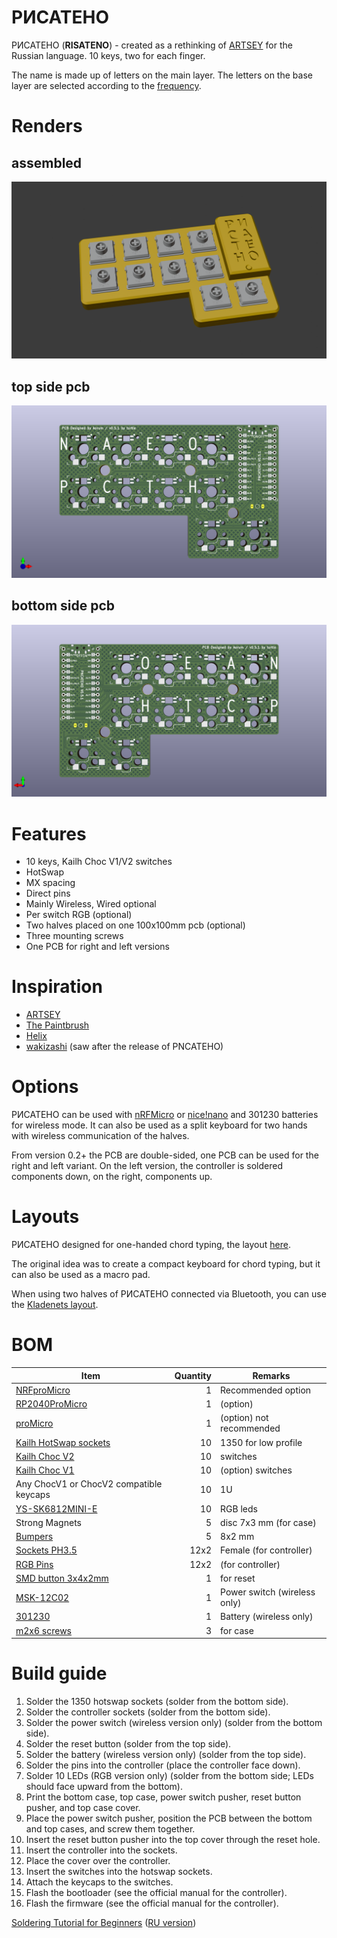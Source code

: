 # РИСАТЕНО

РИСАТЕНО (__RISATENO__) - created as a rethinking of [ARTSEY](https://artsey.io/) for the Russian language. 10 keys, two for each finger.

The name is made up of letters on the main layer. The letters on the base layer are selected according to the [frequency](https://ru.wikipedia.org/wiki/%D0%A7%D0%B0%D1%81%D1%82%D0%BE%D1%82%D0%BD%D0%BE%D1%81%D1%82%D1%8C).

# Renders

## assembled

![assembled](pcb/PNCATEHO_v5/renders/assembled-wo-keycaps.png)

## top side pcb

![front](pcb/PNCATEHO_v5/renders/front.png)

## bottom side pcb

![back](pcb/PNCATEHO_v5/renders/back.png)

# Features

* 10 keys, Kailh Choc V1/V2 switches
* HotSwap
* MX spacing
* Direct pins 
* Mainly Wireless, Wired optional
* Per switch RGB (optional)
* Two halves placed on one 100x100mm pcb (optional)
* Three mounting screws
* One PCB for right and left versions

# Inspiration

* [ARTSEY](https://artsey.io/)
* [The Paintbrush](https://github.com/artseyio/thepaintbrush)
* [Helix](https://github.com/MakotoKurauchi/helix)
* [wakizashi](https://klava.wiki/hypha/%D0%BA%D0%BB%D0%B0%D0%B2%D0%B8%D0%B0%D1%82%D1%83%D1%80%D1%8B/%D0%B2%D0%B0%D0%BA%D0%B8%D0%B4%D0%B7%D0%B0%D1%81%D0%B8) (saw after the release of PNCATEHO)

# Options

РИСАТЕНО can be used with [nRFMicro](https://github.com/joric/nrfmicro) or [nice!nano](https://nicekeyboards.com/nice-nano/) and 301230 batteries for wireless mode. It can also be used as a split keyboard for two hands with wireless communication of the halves.

From version 0.2+ the PCB are double-sided, one PCB can be used for the right and left variant. On the left version, the controller is soldered components down, on the right, components up.

# Layouts

РИСАТЕНО designed for one-handed chord typing, the layout [here](http://www.keyboard-layout-editor.com/#/gists/019e404b4ab5db93cd75010ad90777a4). 

The original idea was to create a compact keyboard for chord typing, but it can also be used as a macro pad.

When using two halves of РИСАТЕНО connected via Bluetooth, you can use the [Kladenets layout](https://ibnteo.github.io/kladenets/).

# BOM

| Item                                                                       | Quantity | Remarks                              |
| -------------------------------------------------------------------------- | -------: | ------------------------------------ |
| [NRFproMicro](https://aliexpress.com/item/1005007088422530.html)           | 1        | Recommended option                   |
| [RP2040ProMicro](https://aliexpress.com/item/1005006787060405.html)        | 1        | (option)                             |
| [proMicro](https://aliexpress.com/item/32840365436.html)                   | 1        | (option) not recommended             |
| [Kailh HotSwap sockets](https://aliexpress.com/item/1005003873653184.html) | 10       | 1350 for low profile                 |
| [Kailh Choc V2](https://aliexpress.com/item/1005008651091078.html)         | 10       | switches                             |
| [Kailh Choc V1](https://aliexpress.com/item/32959996455.html)              | 10       | (option) switches                    |
| Any ChocV1 or ChocV2 compatible keycaps                                    | 10       | 1U                                   |
| [YS-SK6812MINI-E](https://aliexpress.comj/item/4000475685852.html)         | 10       | RGB leds                             |
| Strong Magnets                                                             | 5        | disc 7x3 mm (for case)               |
| [Bumpers](https://aliexpress.com/item/4001188580018.html)                  | 5        | 8x2 mm                               |
| [Sockets PH3.5](https://aliexpress.com/item/1005006673257121.html)         | 12x2     | Female (for controller)              |
| [RGB Pins](https://aliexpress.com/item/1005006359264558.html)              | 12x2     | (for controller)                     |
| [SMD button 3x4x2mm](https://aliexpress.com/item/1005008598353804.html)    | 1        | for reset                            |
| [MSK-12C02](https://aliexpress.com/item/1005006710234187.html)             | 1        | Power switch  (wireless only)        |
| [301230](https://aliexpress.com/item/32732458079.html)                     | 1        | Battery  (wireless only)             |
| [m2x6 screws](https://aliexpress.com/item/1005002136927329.html)           | 3        | for case                             |

# Build guide

1. Solder the 1350 hotswap sockets (solder from the bottom side).
2. Solder the controller sockets (solder from the bottom side).
3. Solder the power switch (wireless version only) (solder from the bottom side).
4. Solder the reset button (solder from the top side).
5. Solder the battery (wireless version only) (solder from the top side).
6. Solder the pins into the controller (place the controller face down).
7. Solder 10 LEDs (RGB version only) (solder from the bottom side; LEDs should face upward from the bottom).
8. Print the bottom case, top case, power switch pusher, reset button pusher, and top case cover.
9. Place the power switch pusher, position the PCB between the bottom and top cases, and screw them together.
10. Insert the reset button pusher into the top cover through the reset hole.
11. Insert the controller into the sockets.
12. Place the cover over the controller.
13. Insert the switches into the hotswap sockets.
14. Attach the keycaps to the switches.
15. Flash the bootloader (see the official manual for the controller).
16. Flash the firmware (see the official manual for the controller).

[Soldering Tutorial for Beginners](https://mightyohm.com/files/soldercomic/FullSolderComic_EN.pdf) ([RU version](https://sho0.neocities.org/downloads/komiks_payat_prosto.pdf))
